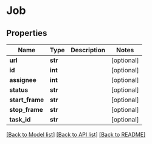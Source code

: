 # Job

## Properties
Name | Type | Description | Notes
------------ | ------------- | ------------- | -------------
**url** | **str** |  | [optional]
**id** | **int** |  | [optional]
**assignee** | **int** |  | [optional]
**status** | **str** |  | [optional]
**start_frame** | **str** |  | [optional]
**stop_frame** | **str** |  | [optional]
**task_id** | **str** |  | [optional]

[[Back to Model list]](../README.md#documentation-for-models) [[Back to API list]](../README.md#documentation-for-api-endpoints) [[Back to README]](../README.md)
